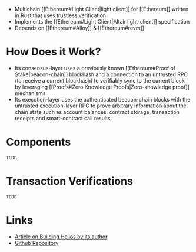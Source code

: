 
- Multichain [[Ethereum#Light Client|light client]] for [[Ethereum]] written in Rust that uses trustless verification
- Implements the [[Ethereum#Light Client|Altair light-client]] specification
- Depends on [[Ethereum#Alloy]] & [[Ethereum#revm]]

# How Does it Work?
- Its consensus-layer uses a previously known [[Ethereum#Proof of Stake|beacon-chain]] blockhash and a connection to an untrusted RPC (to receive a current blockhash) to verifiably sync to the current block by leveraging [[Proofs#Zero Knowledge Proofs|Zero-knowledge proof]] mechanisms
- Its execution-layer uses the authenticated beacon-chain blocks with the untrusted execution-layer RPC to prove arbitrary information about the chain state such as account balances, contract storage, transaction receipts and smart-contract call results

# Components
`TODO`

# Transaction Verifications
`TODO`

# Links
+ [Article on Building Helios by its author](https://a16zcrypto.com/posts/article/building-helios-ethereum-light-client/)
+ [Github Repository](https://github.com/a16z/helios)
